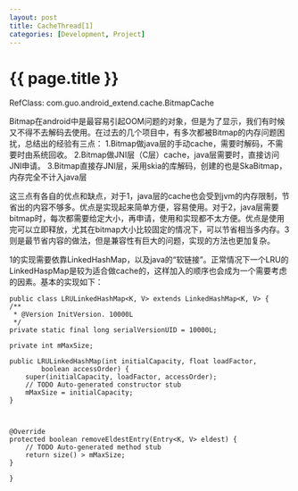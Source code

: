 ```yaml
---
layout: post
title: CacheThread[1]
categories: [Development, Project]
---
```


{{ page.title }}
================
RefClass:
	com.guo.android_extend.cache.BitmapCache
	
Bitmap在android中是最容易引起OOM问题的对象，但是为了显示，我们有时候又不得不去解码去使用。在过去的几个项目中，有多次都被Bitmap的内存问题困扰，总结出的经验有三点：
1.Bitmap做java层的手动cache，需要时解码，不需要时由系统回收。
2.Bitmap做JNI层（C层）cache，java层需要时，直接访问JNI申请。
3.Bitmap直接存JNI层，采用skia的库解码，创建的也是SkaBitmap，内存完全不计入java层

这三点有各自的优点和缺点，对于1，java层的cache也会受到jvm的内存限制，节省出的内容不够多。优点是实现起来简单方便，容易使用。对于2，java层需要bitmap时，每次都需要给定大小，再申请，使用和实现都不太方便。优点是使用完可以立即释放，尤其在bitmap大小比较固定的情况下，可以节省相当多内存。3则是最节省内容的做法，但是兼容性有巨大的问题，实现的方法也更加复杂。

1的实现需要依靠LinkedHashMap，以及java的“软链接”。正常情况下一个LRU的LinkedHaspMap是较为适合做cache的，这样加入的顺序也会成为一个需要考虑的因素。基本的实现如下：

    public class LRULinkedHashMap<K, V> extends LinkedHashMap<K, V> {
	/**
	 * @Version InitVersion. 10000L
	 */
	private static final long serialVersionUID = 10000L;

	private int mMaxSize;

	public LRULinkedHashMap(int initialCapacity, float loadFactor,
			boolean accessOrder) {
		super(initialCapacity, loadFactor, accessOrder);
		// TODO Auto-generated constructor stub
		mMaxSize = initialCapacity;
	}



	@Override
	protected boolean removeEldestEntry(Entry<K, V> eldest) {
		// TODO Auto-generated method stub
		return size() > mMaxSize;
	}

    }

